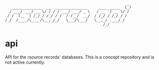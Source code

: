 ```
                                                        _ 
   ______________  __  _______________     ____ _____  (_)
  / ___/ ___/ __ \/ / / / ___/ ___/ _ \   / __ `/ __ \/ / 
 / /  (__  ) /_/ / /_/ / /  / /__/  __/  / /_/ / /_/ / /  
/_/  /____/\____/\__,_/_/   \___/\___/   \__,_/ .___/_/   
                                             /_/          
```
# api
API for the rsource records' databases. This is a concept repository and is not active currently.
